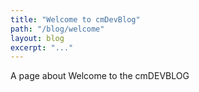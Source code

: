 ```yaml
---
title: "Welcome to cmDevBlog"
path: "/blog/welcome"
layout: blog
excerpt: "..."
---
```


A page about Welcome to the cmDEVBLOG